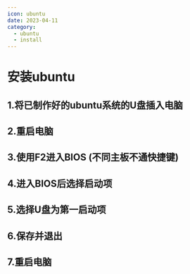 ```yaml
---
icon: ubuntu
date: 2023-04-11
category: 
  - ubuntu
  - install
---
```

# 安装ubuntu
## 1.将已制作好的ubuntu系统的U盘插入电脑
## 2.重启电脑
## 3.使用F2进入BIOS (不同主板不通快捷键)
## 4.进入BIOS后选择启动项
## 5.选择U盘为第一启动项
## 6.保存并退出
## 7.重启电脑